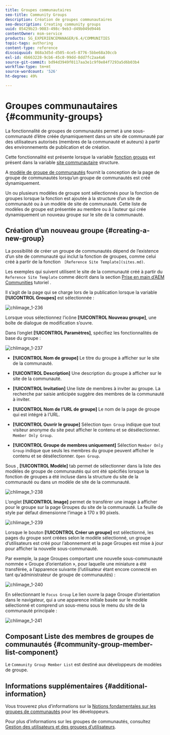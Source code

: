 ```yaml
---
title: Groupes communautaires
seo-title: Community Groups
description: Création de groupes communautaires
seo-description: Creating community groups
uuid: 05429b23-9083-498c-9eb3-d49b049d9446
contentOwner: msm-service
products: SG_EXPERIENCEMANAGER/6.4/COMMUNITIES
topic-tags: authoring
content-type: reference
discoiquuid: 868a3d5d-d505-4ce5-8776-5bbe68a30ccb
exl-id: 4b663228-9cb6-45c0-99dd-8dd7fc2aa4a6
source-git-commit: bd94d3949f0117aa3e1c9f0e84f7293a5d6b03b4
workflow-type: tm+mt
source-wordcount: '526'
ht-degree: 49%

---
```


# Groupes communautaires {#community-groups}

La fonctionnalité de groupes de communautés permet à une sous-communauté d’être créée dynamiquement dans un site de communauté par des utilisateurs autorisés (membres de la communauté et auteurs) à partir des environnements de publication et de création.

Cette fonctionnalité est présente lorsque la variable [fonction groups](functions.md#groups-function) est présent dans la variable [site communautaire](sites-console.md) structure.

A [modèle de groupe de communautés](tools-groups.md) fournit la conception de la page de groupe de communautés lorsqu’un groupe de communautés est créé dynamiquement.

Un ou plusieurs modèles de groupe sont sélectionnés pour la fonction de groupes lorsque la fonction est ajoutée à la structure d’un site de communauté ou à un modèle de site de communauté. Cette liste de modèles de groupe est présentée au membre ou à l’auteur qui crée dynamiquement un nouveau groupe sur le site de la communauté.

## Création d’un nouveau groupe {#creating-a-new-group}

La possibilité de créer un groupe de communautés dépend de l’existence d’un site de communauté qui inclut la fonction de groupes, comme celui créé à partir de la fonction ` [Reference Site Template](sites.md)`.

Les exemples qui suivent utilisent le site de la communauté créé à partir du `Reference Site Template` comme décrit dans la section [Prise en main d’AEM Communities](getting-started.md) tutoriel .

Il s’agit de la page qui se charge lors de la publication lorsque la variable **[!UICONTROL Groupes]** est sélectionnée :

![chlimage_1-236](assets/chlimage_1-236.png)

Lorsque vous sélectionnez l’icône **[!UICONTROL Nouveau groupe]**, une boîte de dialogue de modification s’ouvre.

Dans l’onglet **[!UICONTROL Paramètres]**, spécifiez les fonctionnalités de base du groupe :

![chlimage_1-237](assets/chlimage_1-237.png)

* **[!UICONTROL Nom de groupe]** Le titre du groupe à afficher sur le site de la communauté.

* **[!UICONTROL Description]** Une description du groupe à afficher sur le site de la communauté.

* **[!UICONTROL Invitation]** Une liste de membres à inviter au groupe. La recherche par saisie anticipée suggère des membres de la communauté à inviter.

* **[!UICONTROL Nom de l’URL de groupe]** Le nom de la page de groupe qui est intégré à l’URL.

* **[!UICONTROL Ouvrir le groupe]**
Sélection 
`Open Group` indique que tout visiteur anonyme du site peut afficher le contenu et se désélectionner. `Member Only Group`.

* **[!UICONTROL Groupe de membres uniquement]**
Sélection 
`Member Only Group` indique que seuls les membres du groupe peuvent afficher le contenu et se désélectionner. `Open Group`.

Sous , **[!UICONTROL Modèle]** tab permet de sélectionner dans la liste des modèles de groupe de communautés qui ont été spécifiés lorsque la fonction de groupes a été incluse dans la structure du site de la communauté ou dans un modèle de site de la communauté.

![chlimage_1-238](assets/chlimage_1-238.png)

L’onglet **[!UICONTROL Image]** permet de transférer une image à afficher pour le groupe sur la page Groupes du site de la communauté. La feuille de style par défaut dimensionne l’image à 170 x 90 pixels.

![chlimage_1-239](assets/chlimage_1-239.png)

Lorsque le bouton **[!UICONTROL Créer un groupe]** est sélectionné, les pages du groupe sont créées selon le modèle sélectionné, un groupe d’utilisateurs est créé pour l’abonnement et la page Groupes est mise à jour pour afficher la nouvelle sous-communauté.

Par exemple, la page Groupes comportant une nouvelle sous-communauté nommée « Groupe d’orientation », pour laquelle une miniature a été transférée, a l’apparence suivante (l’utilisateur étant encore connecté en tant qu’administrateur de groupe de communautés) :

![chlimage_1-240](assets/chlimage_1-240.png)

En sélectionnant le `Focus Group` Le lien ouvre la page Groupe d’orientation dans le navigateur, qui a une apparence initiale basée sur le modèle sélectionné et comprend un sous-menu sous le menu du site de la communauté principale :

![chlimage_1-241](assets/chlimage_1-241.png)

## Composant Liste des membres de groupes de communautés {#community-group-member-list-component}

Le `Community Group Member List` est destiné aux développeurs de modèles de groupe.

## Informations supplémentaires {#additional-information}

Vous trouverez plus d’informations sur la [Notions fondamentales sur les groupes de communautés](essentials-groups.md) pour les développeurs.

Pour plus d’informations sur les groupes de communautés, consultez [Gestion des utilisateurs et des groupes d’utilisateurs](users.md).
